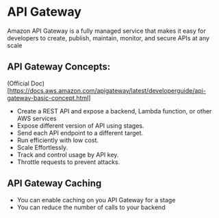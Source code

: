 # API Gateway
Amazon API Gateway is a fully managed service that makes it easy for developers to create, publish, maintain, monitor, and secure APIs at any scale

## API Gateway Concepts:
(Official Doc)[https://docs.aws.amazon.com/apigateway/latest/developerguide/api-gateway-basic-concept.html]
- Create a REST API and expose a backend, Lambda function, or other AWS services
- Expose different version of API using stages.
- Send each API endpoint to a different target.
- Run efficiently with low cost.
- Scale Effortlessly.
- Track and control usage by API key.
- Throttle requests to prevent attacks.

## API Gateway Caching
- You can enable caching on you API Gateway for a stage
- You can reduce the number of calls to your backend
